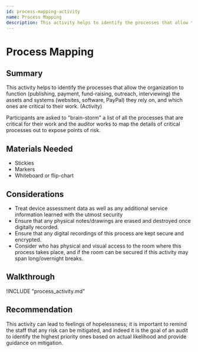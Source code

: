 ```yaml
---
id: process-mapping-activity
name: Process Mapping
description: This activity helps to identify the processes that allow the organization to function (publishing, payment,...
---
```

# Process Mapping

## Summary

This activity helps to identify the processes that allow the organization to function (publishing, payment, fund-raising, outreach, interviewing) the assets and systems (websites, software, PayPal) they rely on, and which ones are critical to their work. (Activity)

Participants are asked to "brain-storm" a list of all the processes that are critical for their work and the auditor works to map the details of critical processes out to expose points of risk.


## Materials Needed

* Stickies
* Markers
* Whiteboard or flip-chart

## Considerations

  * Treat device assessment data as well as any additional service information learned with the utmost security
  * Ensure that any physical notes/drawings are erased and destroyed once digitally recorded.
  * Ensure that any digital recordings of this process are kept secure and encrypted. 
  * Consider who has physical and visual access to the room where this process takes place, and if the room can be secured if this activity may span long/overnight breaks.

## Walkthrough

!INCLUDE "process_activity.md"

## Recommendation

This activity can lead to feelings of hopelessness; it is important to remind the staff that any risk can be mitigated, and indeed it is the goal of an audit to identify the highest priority ones based on actual likelihood and provide guidance on mitigation.
